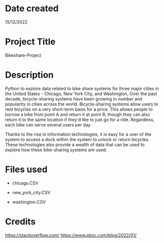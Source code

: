 
# Date created
15/12/2022

# Project Title
Bikeshare-Project

# Description

Python to explore data related to bike share systems for three major cities in the United States - Chicago, New York City, and Washington,
Over the past decade, bicycle-sharing systems have been growing in number and popularity in cities across the world. Bicycle-sharing systems allow users to rent bicycles on a very short-term basis for a price. This allows people to borrow a bike from point A and return it at point B, though they can also return it to the same location if they'd like to just go for a ride. Regardless, each bike can serve several users per day.

Thanks to the rise in information technologies, it is easy for a user of the system to access a dock within the system to unlock or return bicycles. These technologies also provide a wealth of data that can be used to explore how these bike-sharing systems are used.



# Files used

- chicago.CSV
* new_york_city.CSV
+ washington.CSV



# Credits
https://stackoverflow.com/
https://www.pbsc.com/blog/2022/01/